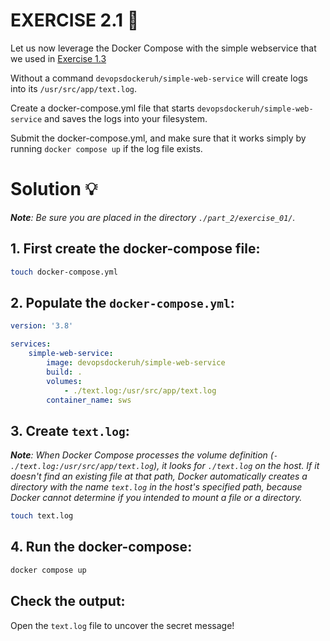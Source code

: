 # EXERCISE 2.1 🤔
Let us now leverage the Docker Compose with the simple webservice that we used in [Exercise 1.3](https://devopswithdocker.com/part-1/section-2/#exercise-13)

Without a command `devopsdockeruh/simple-web-service` will create logs into its `/usr/src/app/text.log`.

Create a docker-compose.yml file that starts `devopsdockeruh/simple-web-service` and saves the logs into your filesystem.

Submit the docker-compose.yml, and make sure that it works simply by running `docker compose up` if the log file exists.

# Solution 💡

_**Note**: Be sure you are placed in the directory `./part_2/exercise_01/`._

## 1. First create the docker-compose file:
```bash
touch docker-compose.yml
```

## 2. Populate the `docker-compose.yml`:

```yml
version: '3.8'

services:
    simple-web-service:
        image: devopsdockeruh/simple-web-service
        build: .
        volumes:
            - ./text.log:/usr/src/app/text.log
        container_name: sws
```

## 3. Create `text.log`:
_**Note**: When Docker Compose processes the volume definition (`- ./text.log:/usr/src/app/text.log`), it looks for `./text.log` on the host. If it doesn't find an existing file at that path, Docker automatically creates a directory with the name `text.log` in the host's specified path, because Docker cannot determine if you intended to mount a file or a directory._

```bash
touch text.log
```

## 4. Run the docker-compose:
```bash
docker compose up
```

## Check the output:
Open the `text.log` file to uncover the secret message!